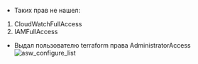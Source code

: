 - Таких прав не нашел:
1. CloudWatchFullAccess
2. IAMFullAccess
- Выдал пользователю terraform права AdministratorAccess
![asw_configure_list](https://user-images.githubusercontent.com/79650628/130348079-9fab8c4b-3502-4ab6-bc38-47bd1bc3f2b3.jpg)
